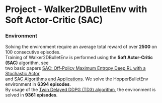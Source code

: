 # Project - Walker2DBulletEnv with Soft Actor-Critic (SAC)

### Environment  

Solving the environment require an average total reward of over **2500** on 100 consecutive episodes.    
Training of Walker2DBulletEnv is performed using the __Soft Actor-Critic (SAC)__ algorithm, see    
two basic papers [SAC: Off-Policy Maximum Entropy Deep RL with a Stochastic Actor](https://arxiv.org/abs/1801.01290)     
and [SAC Algorithms and Applications](https://arxiv.org/abs/1812.05905).  We solve the HopperBulletEnv environment in **6394 episodes**.    
By usage of the [Twin Delayed DDPG (TD3) algorithm](https://github.com/Rafael1s/Deep-Reinforcement-Learning-Udacity/tree/master/Walker2DBulletEnv-v0_TD3), the environment is solved in **9361 episodes**.  
